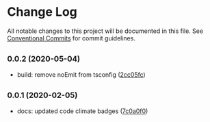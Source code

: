 # Change Log

All notable changes to this project will be documented in this file.
See [Conventional Commits](https://conventionalcommits.org) for commit guidelines.

## <small>0.0.2 (2020-05-04)</small>

- build: remove noEmit from tsconfig ([2cc05fc](https://github.com/ula-aca/ula-aca-plugins/commit/2cc05fc))

## <small>0.0.1 (2020-02-05)</small>

- docs: updated code climate badges ([7c0a0f0](https://github.com/ula-aca/ula-aca-plugins/commit/7c0a0f0))
